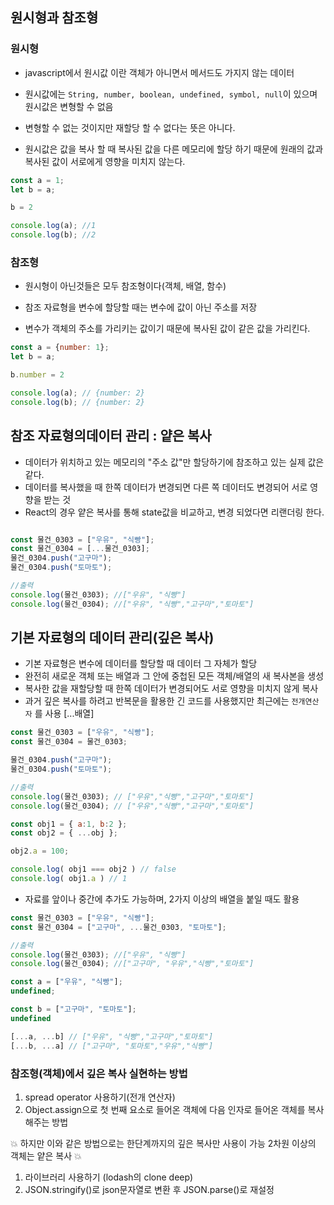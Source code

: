 ## 원시형과 참조형

### 원시형

- javascript에서 원시값 이란 객체가 아니면서 메서드도 가지지 않는 데이터
- 원시값에는 `String, number, boolean, undefined, symbol, null`이 있으며 원시값은 변형할 수 없음
- 변형할 수 없는 것이지만 재할당 할 수 없다는 뜻은 아니다.

- 원시값은 값을 복사 할 때 복사된 값을 다른 메모리에 할당 하기 때문에 원래의 값과 복사된 값이 서로에게 영향을 미치지 않는다.
```javascript
const a = 1;
let b = a;

b = 2

console.log(a); //1
console.log(b); //2
```

### 참조형

- 원시형이 아닌것들은 모두 참조형이다(객체, 배열, 함수)
- 참조 자료형을 변수에 할당할 때는 변수에 값이 아닌 주소를 저장

- 변수가 객체의 주소를 가리키는 값이기 때문에 복사된 값이 같은 값을 가리킨다.
```javascript
const a = {number: 1};
let b = a;

b.number = 2

console.log(a); // {number: 2}
console.log(b); // {number: 2}
```



## 참조 자료형의데이터 관리 : 얕은 복사

- 데이터가 위치하고 있는 메모리의 "주소 값"만 할당하기에 참조하고 있는 실제 값은 같다.
- 데이터를 복사했을 때 한쪽 데이터가 변경되면 다른 쪽 데이터도 변경되어 서로 영향을 받는 것
- React의 경우 얕은 복사를 통해 state값을 비교하고, 변경 되었다면 리랜더링 한다.

```javascript

const 물건_0303 = ["우유", "식빵"];
const 물건_0304 = [...물건_0303];
물건_0304.push("고구마");
물건_0304.push("토마토");

//출력
console.log(물건_0303); //["우유", "식빵"]
console.log(물건_0304); //["우유", "식빵","고구마","토마토"]
```


## 기본 자료형의 데이터 관리(깊은 복사)

- 기본 자료형은 변수에 데이터를 할당할 때 데이터 그 자체가 할당
- 완전히 새로운 객체 또는 배열과 그 안에 중첩된 모든 객체/배열의 새 복사본을 생성
- 복사한 값을 재할당할 때 한쪽 데이터가 변경되어도 서로 영향을 미치지 않게 복사
- 과거 깊은 복사를 하려고 반복문을 활용한 긴 코드를 사용했지만 최근에는 `전개연산자` 를 사용 [...배열]


```javascript
const 물건_0303 = ["우유", "식빵"];
const 물건_0304 = 물건_0303;

물건_0304.push("고구마");
물건_0304.push("토마토");

//출력
console.log(물건_0303); // ["우유","식빵","고구마","토마토"]
console.log(물건_0304); // ["우유","식빵","고구마","토마토"]
```

```javascript
const obj1 = { a:1, b:2 };
const obj2 = { ...obj };

obj2.a = 100;

console.log( obj1 === obj2 ) // false
console.log( obj1.a ) // 1
```

- 자료를 앞이나 중간에 추가도 가능하며, 2가지 이상의 배열을 붙일 때도 활용

```javascript
const 물건_0303 = ["우유", "식빵"];
const 물건_0304 = ["고구마", ...물건_0303, "토마토"];

//출력
console.log(물건_0303); //["우유", "식빵"]
console.log(물건_0304); //["고구마", "우유","식빵","토마토"]
```

```javascript
const a = ["우유", "식빵"];
undefined;

const b = ["고구마", "토마토"];
undefined

[...a, ...b] // ["우유", "식빵","고구마","토마토"]
[...b, ...a] // ["고구마", "토마토","우유","식빵"]
```

### 참조형(객체)에서 깊은 복사 실현하는 방법

1. spread operator 사용하기(전개 연산자)
2. Object.assign으로 첫 번째 요소로 들어온 객체에 다음 인자로 들어온 객체를 복사해주는 방법

💥 하지만 이와 같은 방법으로는 한단계까지의 깊은 복사만 사용이 가능 2차원 이상의 객체는 얕은 복사 💥

1. 라이브러리 사용하기 (lodash의 clone deep)
2. JSON.stringify()로 json문자열로 변환 후 JSON.parse()로 재설정
